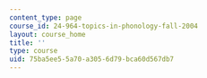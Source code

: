 ```yaml
---
content_type: page
course_id: 24-964-topics-in-phonology-fall-2004
layout: course_home
title: ''
type: course
uid: 75ba5ee5-5a70-a305-6d79-bca60d567db7
---
```

